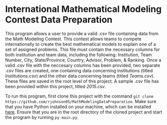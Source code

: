 # International Mathematical Modeling Contest Data Preparation

This program allows a user to provide a valid .csv file containing data from the Math Modeling Contest. This contest allows teams to compete internationally to create the best mathematical models to explain one of a
set of assigned problems. This file must contain the necessary columns for both institution and team data, including the following: Institution, Team Number, City, State/Province, Country, Advisor, Problem, & Ranking.
Once a valid .csv file with the neccesary columns has been provided, two separate .csv files are created, one containing data concerning institutions (titled *Institutions.csv*) and the other data concerning teams (titled *Teams.csv*). These files are saved in the root level of this project. A sample .csv file has been provided within this project, titled *2015.csv*. 

To run this program, first clone this project with the command `git clone https://github.com/rjohnson05/MathModelingDataPreparation`.
Make sure that you have Python installed on your machine, which can be installed [here](https://www.python.org/downloads/). Ensure that you are in the root directory of the cloned project and start the program by running `py main.py`.
